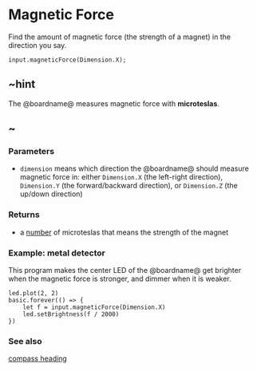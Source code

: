 # Magnetic Force

Find the amount of magnetic force (the strength of a magnet) in the direction you say.

```sig
input.magneticForce(Dimension.X);
```

## ~hint

The @boardname@ measures magnetic force with **microteslas**.

## ~


### Parameters

* ``dimension`` means which direction the @boardname@ should measure
  magnetic force in: either `Dimension.X` (the left-right direction),
  `Dimension.Y` (the forward/backward direction), or `Dimension.Z`
  (the up/down direction)

### Returns

* a [number](/types/number) of microteslas that means the strength of the magnet

### Example: metal detector

This program makes the center LED of the @boardname@ get brighter when
the magnetic force is stronger, and dimmer when it is weaker.

```blocks
led.plot(2, 2)
basic.forever(() => {
    let f = input.magneticForce(Dimension.X)
    led.setBrightness(f / 2000)
})
```

### See also

[compass heading](/reference/input/compass-heading)
